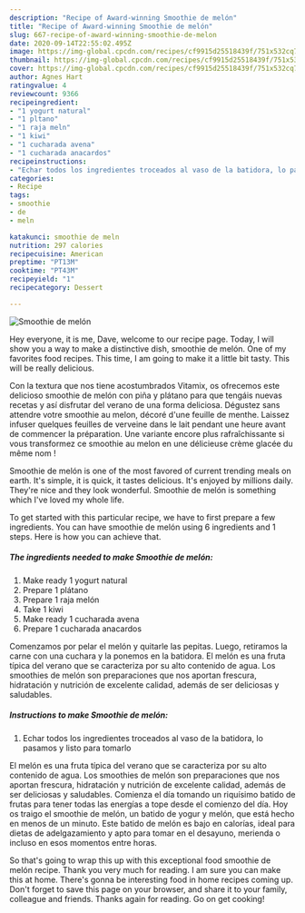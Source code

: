 ```yaml
---
description: "Recipe of Award-winning Smoothie de melón"
title: "Recipe of Award-winning Smoothie de melón"
slug: 667-recipe-of-award-winning-smoothie-de-melon
date: 2020-09-14T22:55:02.495Z
image: https://img-global.cpcdn.com/recipes/cf9915d25518439f/751x532cq70/smoothie-de-melon-foto-principal.jpg
thumbnail: https://img-global.cpcdn.com/recipes/cf9915d25518439f/751x532cq70/smoothie-de-melon-foto-principal.jpg
cover: https://img-global.cpcdn.com/recipes/cf9915d25518439f/751x532cq70/smoothie-de-melon-foto-principal.jpg
author: Agnes Hart
ratingvalue: 4
reviewcount: 9366
recipeingredient:
- "1 yogurt natural"
- "1 pltano"
- "1 raja meln"
- "1 kiwi"
- "1 cucharada avena"
- "1 cucharada anacardos"
recipeinstructions:
- "Echar todos los ingredientes troceados al vaso de la batidora, lo pasamos y listo para tomarlo"
categories:
- Recipe
tags:
- smoothie
- de
- meln

katakunci: smoothie de meln 
nutrition: 297 calories
recipecuisine: American
preptime: "PT13M"
cooktime: "PT43M"
recipeyield: "1"
recipecategory: Dessert

---
```



![Smoothie de melón](https://img-global.cpcdn.com/recipes/cf9915d25518439f/751x532cq70/smoothie-de-melon-foto-principal.jpg)

Hey everyone, it is me, Dave, welcome to our recipe page. Today, I will show you a way to make a distinctive dish, smoothie de melón. One of my favorites food recipes. This time, I am going to make it a little bit tasty. This will be really delicious.

Con la textura que nos tiene acostumbrados Vitamix, os ofrecemos este delicioso smoothie de melón con piña y plátano para que tengáis nuevas recetas y así disfrutar del verano de una forma deliciosa. Dégustez sans attendre votre smoothie au melon, décoré d&#39;une feuille de menthe. Laissez infuser quelques feuilles de verveine dans le lait pendant une heure avant de commencer la préparation. Une variante encore plus rafraîchissante si vous transformez ce smoothie au melon en une délicieuse crème glacée du même nom !

Smoothie de melón is one of the most favored of current trending meals on earth. It's simple, it is quick, it tastes delicious. It's enjoyed by millions daily. They're nice and they look wonderful. Smoothie de melón is something which I've loved my whole life.


To get started with this particular recipe, we have to first prepare a few ingredients. You can have smoothie de melón using 6 ingredients and 1 steps. Here is how you can achieve that.

<!--inarticleads1-->

##### The ingredients needed to make Smoothie de melón:

1. Make ready 1 yogurt natural
1. Prepare 1 plátano
1. Prepare 1 raja melón
1. Take 1 kiwi
1. Make ready 1 cucharada avena
1. Prepare 1 cucharada anacardos


Comenzamos por pelar el melón y quitarle las pepitas. Luego, retiramos la carne con una cuchara y la ponemos en la batidora. El melón es una fruta típica del verano que se caracteriza por su alto contenido de agua. Los smoothies de melón son preparaciones que nos aportan frescura, hidratación y nutrición de excelente calidad, además de ser deliciosas y saludables. 

<!--inarticleads2-->

##### Instructions to make Smoothie de melón:

1. Echar todos los ingredientes troceados al vaso de la batidora, lo pasamos y listo para tomarlo


El melón es una fruta típica del verano que se caracteriza por su alto contenido de agua. Los smoothies de melón son preparaciones que nos aportan frescura, hidratación y nutrición de excelente calidad, además de ser deliciosas y saludables. Comienza el día tomando un riquísimo batido de frutas para tener todas las energías a tope desde el comienzo del día. Hoy os traigo el smoothie de melón, un batido de yogur y melón, que está hecho en menos de un minuto. Este batido de melón es bajo en calorías, ideal para dietas de adelgazamiento y apto para tomar en el desayuno, merienda o incluso en esos momentos entre horas. 

So that's going to wrap this up with this exceptional food smoothie de melón recipe. Thank you very much for reading. I am sure you can make this at home. There's gonna be interesting food in home recipes coming up. Don't forget to save this page on your browser, and share it to your family, colleague and friends. Thanks again for reading. Go on get cooking!
